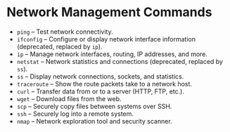 
# Network Management Commands

- `ping` – Test network connectivity.
- `ifconfig` – Configure or display network interface information (deprecated, replaced by `ip`).
- `ip` – Manage network interfaces, routing, IP addresses, and more.
- `netstat` – Network statistics and connections (deprecated, replaced by `ss`).
- `ss` – Display network connections, sockets, and statistics.
- `traceroute` – Show the route packets take to a network host.
- `curl` – Transfer data from or to a server (HTTP, FTP, etc.).
- `wget` – Download files from the web.
- `scp` – Securely copy files between systems over SSH.
- `ssh` – Securely log into a remote system.
- `nmap` – Network exploration tool and security scanner.
    